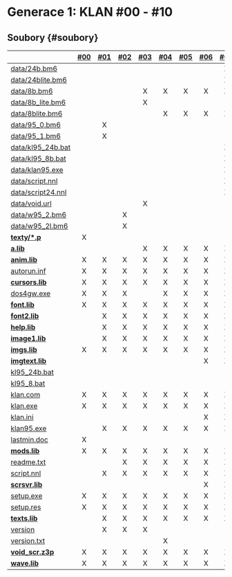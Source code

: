 # Generace 1: KLAN \#00 - \#10

## Soubory {#soubory}

|  | [\#00](/vydani/klan-00.md) | [\#01](/vydani/klan-01.md) | [\#02](/vydani/klan-02.md) | [\#03](/vydani/klan-03.md) | [\#04](/vydani/klan-04.md) | [\#05](/vydani/klan-05.md) | [\#06](/vydani/klan-06.md) | [\#07](/vydani/klan-07.md) | [\#08](/vydani/klan-08.md) | [\#09](/vydani/klan-09.md) | [\#10](/vydani/klan-10.md) |
| :--- | :---: | :---: | :---: | :---: | :---: | :---: | :---: | :---: | :---: | :---: | :---: |
| [data/24b.bm6](https://bitbucket.org/deefha/klan/wiki/Interfacy/Soubory/data/24b.bm6) |  |  |  |  |  |  |  | X | X | X | X |
| [data/24blite.bm6](https://bitbucket.org/deefha/klan/wiki/Interfacy/Soubory/data/24blite.bm6) |  |  |  |  |  |  |  | X | X | X | X |
| [data/8b.bm6](https://bitbucket.org/deefha/klan/wiki/Interfacy/Soubory/data/8b.bm6) |  |  |  | X | X | X | X | X | X | X | X |
| [data/8b\_lite.bm6](https://bitbucket.org/deefha/klan/wiki/Interfacy/Soubory/data/8b_lite.bm6) |  |  |  | X |  |  |  |  |  |  |  |
| [data/8blite.bm6](https://bitbucket.org/deefha/klan/wiki/Interfacy/Soubory/data/8blite.bm6) |  |  |  |  | X | X | X | X | X | X | X |
| [data/95\_0.bm6](https://bitbucket.org/deefha/klan/wiki/Interfacy/Soubory/data/95_0.bm6) |  | X |  |  |  |  |  |  |  |  |  |
| [data/95\_1.bm6](https://bitbucket.org/deefha/klan/wiki/Interfacy/Soubory/data/95_1.bm6) |  | X |  |  |  |  |  |  |  |  |  |
| [data/kl95\_24b.bat](https://bitbucket.org/deefha/klan/wiki/Interfacy/Soubory/data/kl95_24b.bat) |  |  |  |  |  |  |  | X | X | X | X |
| [data/kl95\_8b.bat](https://bitbucket.org/deefha/klan/wiki/Interfacy/Soubory/data/kl95_8b.bat) |  |  |  |  |  |  |  | X | X | X | X |
| [data/klan95.exe](https://bitbucket.org/deefha/klan/wiki/Interfacy/Soubory/data/klan95.exe) |  |  |  |  |  |  |  | X | X | X | X |
| [data/script.nnl](https://bitbucket.org/deefha/klan/wiki/Interfacy/Soubory/data/script.nnl) |  |  |  |  |  |  |  | X | X | X | X |
| [data/script24.nnl](https://bitbucket.org/deefha/klan/wiki/Interfacy/Soubory/data/script24.nnl) |  |  |  |  |  |  |  | X | X | X | X |
| [data/void.url](https://bitbucket.org/deefha/klan/wiki/Interfacy/Soubory/data/void.url) |  |  |  | X |  |  |  |  |  |  |  |
| [data/w95\_2.bm6](https://bitbucket.org/deefha/klan/wiki/Interfacy/Soubory/data/w95_2.bm6) |  |  | X |  |  |  |  |  |  |  |  |
| [data/w95\_2l.bm6](https://bitbucket.org/deefha/klan/wiki/Interfacy/Soubory/data/w95_2l.bm6) |  |  | X |  |  |  |  |  |  |  |  |
| [**texty/\*.p**](https://bitbucket.org/deefha/klan/wiki/Interfacy/Soubory/texty/*.p) | X |  |  |  |  |  |  |  |  |  |  |
| [**a.lib**](https://bitbucket.org/deefha/klan/wiki/Interfacy/Soubory/a.lib) |  |  |  | X | X | X | X | X | X | X | X |
| [**anim.lib**](https://bitbucket.org/deefha/klan/wiki/Interfacy/Soubory/anim.lib) | X | X | X | X | X | X | X | X | X | X | X |
| [autorun.inf](https://bitbucket.org/deefha/klan/wiki/Interfacy/Soubory/autorun.inf) | X | X | X | X | X | X | X | X | X | X | X |
| [**cursors.lib**](https://bitbucket.org/deefha/klan/wiki/Interfacy/Soubory/cursors.lib) | X | X | X | X | X | X | X | X | X | X | X |
| [dos4gw.exe](https://bitbucket.org/deefha/klan/wiki/Interfacy/Soubory/dos4gw.exe) | X | X | X |  | X | X | X | X | X | X | X |
| [**font.lib**](https://bitbucket.org/deefha/klan/wiki/Interfacy/Soubory/font.lib) | X | X | X | X | X | X | X | X | X | X | X |
| [**font2.lib**](https://bitbucket.org/deefha/klan/wiki/Interfacy/Soubory/font2.lib) |  | X | X | X | X | X | X | X | X | X | X |
| [**help.lib**](https://bitbucket.org/deefha/klan/wiki/Interfacy/Soubory/help.lib) |  | X | X | X | X | X | X | X | X | X | X |
| [**image1.lib**](https://bitbucket.org/deefha/klan/wiki/Interfacy/Soubory/image1.lib) |  | X | X | X | X | X | X | X | X | X | X |
| [**imgs.lib**](https://bitbucket.org/deefha/klan/wiki/Interfacy/Soubory/imgs.lib) | X | X | X | X | X | X | X | X | X | X | X |
| [**imgtext.lib**](https://bitbucket.org/deefha/klan/wiki/Interfacy/Soubory/imgtext.lib) |  |  |  |  |  |  | X | X | X | X | X |
| [kl95\_24b.bat](https://bitbucket.org/deefha/klan/wiki/Interfacy/Soubory/kl95_24b.bat) |  |  |  |  |  |  |  |  | X |  |  |
| [kl95\_8.bat](https://bitbucket.org/deefha/klan/wiki/Interfacy/Soubory/kl95_8.bat) |  |  |  |  |  |  |  |  | X |  |  |
| [klan.com](https://bitbucket.org/deefha/klan/wiki/Interfacy/Soubory/klan.com) | X | X | X | X | X | X | X | X | X | X | X |
| [klan.exe](https://bitbucket.org/deefha/klan/wiki/Interfacy/Soubory/klan.exe) | X | X | X | X | X | X | X | X | X | X | X |
| [klan.ini](https://bitbucket.org/deefha/klan/wiki/Interfacy/Soubory/klan.ini) |  |  |  |  |  |  | X | X | X | X | X |
| [klan95.exe](https://bitbucket.org/deefha/klan/wiki/Interfacy/Soubory/klan95.exe) |  | X | X | X | X | X | X | X | X | X | X |
| [lastmin.doc](https://bitbucket.org/deefha/klan/wiki/Interfacy/Soubory/lastmin.doc) | X |  |  |  |  |  |  |  |  |  |  |
| [**mods.lib**](https://bitbucket.org/deefha/klan/wiki/Interfacy/Soubory/mods.lib) | X | X | X | X | X | X | X | X | X | X | X |
| [readme.txt](https://bitbucket.org/deefha/klan/wiki/Interfacy/Soubory/readme.txt) |  |  | X | X | X | X | X | X | X | X | X |
| [script.nnl](https://bitbucket.org/deefha/klan/wiki/Interfacy/Soubory/script.nnl) |  | X | X | X | X | X | X | X | X | X | X |
| [**scrsvr.lib**](https://bitbucket.org/deefha/klan/wiki/Interfacy/Soubory/scrsvr.lib) |  |  |  |  |  |  | X | X | X | X | X |
| [setup.exe](https://bitbucket.org/deefha/klan/wiki/Interfacy/Soubory/setup.exe) | X | X | X | X | X | X | X | X | X | X | X |
| [setup.res](https://bitbucket.org/deefha/klan/wiki/Interfacy/Soubory/setup.res) | X | X | X | X | X | X | X | X | X | X | X |
| [**texts.lib**](https://bitbucket.org/deefha/klan/wiki/Interfacy/Soubory/texts.lib) |  | X | X | X | X | X | X | X | X | X | X |
| [version](https://bitbucket.org/deefha/klan/wiki/Interfacy/Soubory/version) |  | X | X | X |  |  |  |  |  |  |  |
| [version.txt](https://bitbucket.org/deefha/klan/wiki/Interfacy/Soubory/version.txt) |  |  |  |  | X |  |  |  |  |  |  |
| [**void\_scr.z3p**](https://bitbucket.org/deefha/klan/wiki/Interfacy/Soubory/void_scr.z3p) | X | X | X | X | X | X | X | X | X | X | X |
| [**wave.lib**](https://bitbucket.org/deefha/klan/wiki/Interfacy/Soubory/wave.lib) | X | X | X | X | X | X | X | X | X | X | X |



